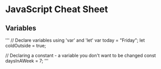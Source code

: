 # JavaScript Cheat Sheet

## Variables
'''
// Declare variables using 'var' and 'let'
var today = "Friday";
let coldOutside = true;

// Declaring a constant - a variable you don't want to be changed
const daysInAWeek = 7;
'''
